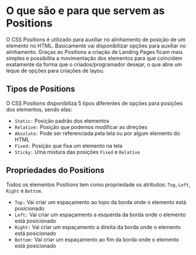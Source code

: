 # O que são e para que servem as Positions  
O CSS Positions é utilizado para auxiliar no alinhamento de posição de um elemento no HTML. Basicamente vai disponibilizar opções para auxiliar no alinhamento.
Graças ao Positions a criação de Landing Pages ficam mais simples e possibilita a movimentação dos elementos para que coincidem exatamente da forma que o criados/programador desejar, o que abre um leque de opções para criações de layou.  

## Tipos de Positions  
O CSS Positions disponibiliza 5 tipos diferentes de opções para posições dos elementos, sendo elas:  
- `Static:` Posição padrão dos elementos  
- `Relative:` Posição que podemos modificar as direções  
- `Absolute:` Pode ser referenciada pela tela ou por algum elemento do HTML  
- `Fixed:` Posição que fixa um elemento na tela   
- `Sticky:` Uma mistura das posições `Fixed` e `Relative`  

## Propriedades do Positions  
Todos os elementos Positions tem como propriedade os atributos: `Top`, `Left`, `Right` e `Bottom`.  
- `Top:` Vai criar um espaçamento ao topo da borda onde o elemento está posicionado  
- `Left:` Vai criar um espaçamento a esquerda da borda onde o elemento está posicionado  
- `Right:` Vai criar um espaçamento a direita da borda onde o elemento está posicionado  
- `Bottom:` Vai criar um espaçamento ao fim da borda onde o elemento está posicionado  